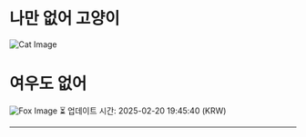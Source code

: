 
# 나만 없어 고양이

![Cat Image](https://cdn2.thecatapi.com/images/cev.jpg)

# 여우도 없어
![Fox Image](https://randomfox.ca/images/61.jpg)
⏳ 업데이트 시간: 2025-02-20 19:45:40 (KRW)

---
